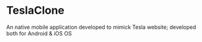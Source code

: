 # TeslaClone
An native mobile application developed to mimick Tesla website; developed both for Android &amp; iOS  OS
